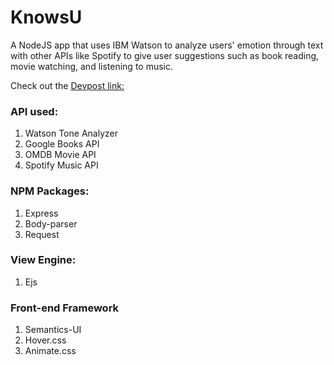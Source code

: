 # KnowsU
A NodeJS app that uses IBM Watson to analyze users' emotion through text with other APIs like Spotify to give user suggestions such as book reading, movie watching, and listening to music.

Check out the [Devpost link:](https://devpost.com/software/knowsu)

### API used: 
1. Watson Tone Analyzer
2. Google Books API
3. OMDB Movie API
4. Spotify Music API

### NPM Packages:
1. Express
2. Body-parser
3. Request

### View Engine:
1. Ejs

### Front-end Framework
1. Semantics-UI
2. Hover.css
3. Animate.css
